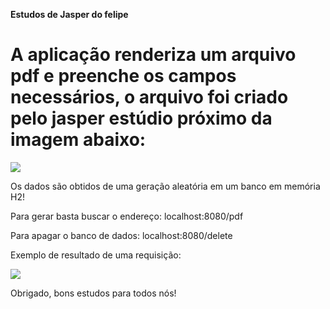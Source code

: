 <b>Estudos de Jasper do felipe</b>

# A aplicação renderiza um arquivo pdf e preenche os campos necessários, o arquivo foi criado pelo jasper estúdio próximo da imagem abaixo:

<img src="...\img\sampleFile.PNG">

Os dados são obtidos de uma geração aleatória em um banco em memória H2! 

Para gerar basta buscar o endereço: localhost:8080/pdf

Para apagar o banco de dados: localhost:8080/delete

Exemplo de resultado de uma requisição:

<img src="...\img\exe.PNG">

Obrigado, bons estudos para todos nós!